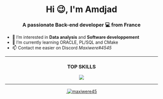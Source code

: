 <h1 align="center">Hi 😉, I'm Amdjad</h1>

<h3 align="center">A passionate Back-end developer 💻 from France</h3>

- 👀 I’m interested in **Data analysis** and **Software developpement**
- 🌱 I’m currently learning ORACLE, PL/SQL and CMake
- 📫 Contact me easier on Discord *Maxiwere#4545*

---

<h3 align="center">TOP SKILLS</h3>
<p align="center">
  <a href="https://skillicons.dev">
    <img src="https://skillicons.dev/icons?i=py,php,git,html,css,vscode,c,java,linux,md,pr,mysql"/>
</p>

---

<p align="center">&nbsp;<img align="center" src="https://github-readme-stats.vercel.app/api?username=maxiwere45&show_icons=true&theme=dracula&locale=en" alt="maxiwere45" /></p>
